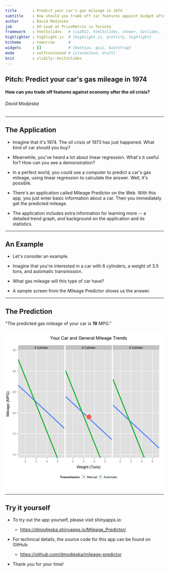 ```yaml
---
title       : Predict your car's gas mileage in 1974
subtitle    : How should you trade off car features against budget after the oil crisis?
author      : David Modjeska
job         : UX Lead at PriceMetrix in Toronto
framework   : html5slides   # {io2012, html5slides, shower, dzslides, ...}
highlighter : highlight.js  # {highlight.js, prettify, highlight}
hitheme     : tomorrow      # 
widgets     : []            # {mathjax, quiz, bootstrap}
mode        : selfcontained # {standalone, draft}
knit        : slidify::knit2slides
--- 
```


## Pitch: Predict your car's gas mileage in 1974  

#### How can you trade off features against economy after the oil crisis?  

###### David Modjeska  

---

## The Application

* Imagine that it's 1974. The oil crisis of 1973 has just happened. 
What kind of car should you buy?

* Meanwhile, you've heard a lot about linear regression. What's it useful for?
How can you see a demonstration?

* In a perfect world, you could use a computer to predict a car's gas mileage,
using linear regression to calculate the answer. Well, it's possible.

* There's an application called Mileage Predictor on the Web. 
With this app, you just enter basic information about a car.
Then you immediately get the predicted mileage.

* The application includes extra information for learning more --
a detailed trend graph, and background on the application and its statistics.

--- 

## An Example

* Let's consider an example.

* Imagine that you're interested in a car with 6 cylinders, a weight of 3.5 tons, and automatic transmission.

* What gas mileage will this type of car have? 

* A sample screen from the Mileage Predictor shows us the answer.

---

## The Prediction



 "The predicted gas mileage of your car is **19** MPG."

![plot of chunk unnamed-chunk-2](assets/fig/unnamed-chunk-2-1.png)

--- 

## Try it yourself

* To try out the app yourself, please visit shinyapps.io:

     + https://dmodjeska.shinyapps.io/Mileage_Predictor/

* For technical details, the source code for this app can be found on GitHub:

     + https://github.com/dmodjeska/mileage-predictor
     
* Thank you for your time!




